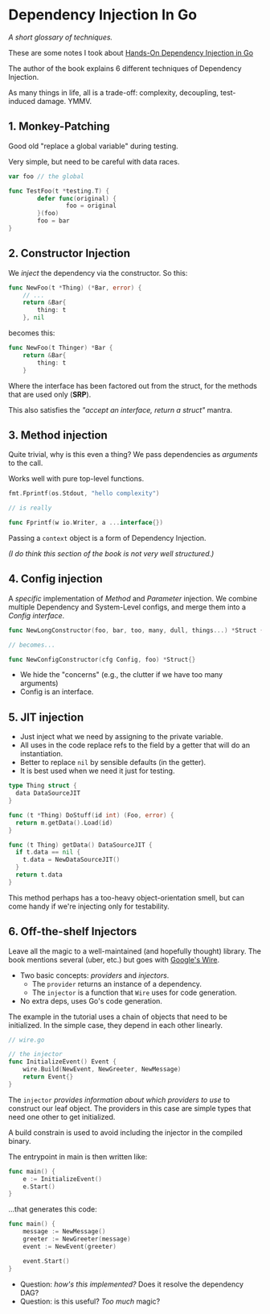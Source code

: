# Dependency Injection In Go

_A short glossary of techniques._

These are some notes I took about [Hands-On Dependency Injection in Go](https://www.goodreads.com/book/show/43268781-hands-on-dependency-injection-in-go)

The author of the book explains 6 different techniques of Dependency Injection.

As many things in life, all is a trade-off: complexity, decoupling, test-induced damage. YMMV.

## 1. Monkey-Patching

Good old "replace a global variable" during testing.

Very simple, but need to be careful with data races.

```Go
var foo // the global

func TestFoo(t *testing.T) {
        defer func(original) {
                foo = original
        }(foo)
        foo = bar
}
```

## 2. Constructor Injection

We _inject_ the dependency via the constructor. So this:

```Go
func NewFoo(t *Thing) (*Bar, error) {
    // ...
    return &Bar{
        thing: t
    }, nil
```

becomes this:


```Go
func NewFoo(t Thinger) *Bar {
    return &Bar{
        thing: t
    }
```

Where the interface has been factored out from the struct, for the methods that are used only (**SRP**).

This also satisfies the _"accept an interface, return a struct"_ mantra.


## 3. Method injection

Quite trivial, why is this even a thing? We pass dependencies as _arguments_ to the call.

Works well with pure top-level functions.


```Go
fmt.Fprintf(os.Stdout, "hello complexity")

// is really

func Fprintf(w io.Writer, a ...interface{})
```

Passing a `context` object is a form of Dependency Injection.

_(I do think this section of the book is not very well structured.)_


## 4. Config injection

A *specific* implementation of _Method_ and _Parameter_ injection. We combine multiple Dependency and System-Level configs, and merge them into a *Config interface*.

```Go
func NewLongConstructor(foo, bar, too, many, dull, things...) *Struct {}

// becomes...

func NewConfigConstructor(cfg Config, foo) *Struct{}
```

* We hide the "concerns" (e.g., the clutter if we have too many arguments)
* Config is an interface.


## 5. JIT injection

* Just inject what we need by assigning to the private variable.
* All uses in the code replace refs to the field by a getter that will do an instantiation.
* Better to replace `nil` by sensible defaults (in the getter).
* It is best used when we need it just for testing.

```Go
type Thing struct {
  data DataSourceJIT
}

func (t *Thing) DoStuff(id int) (Foo, error) {
  return m.getData().Load(id)
}

func (t Thing) getData() DataSourceJIT {
  if t.data == nil {
    t.data = NewDataSourceJIT()
  }
  return t.data
}
```

This method perhaps has a too-heavy object-orientation smell, but can come handy if we're injecting only for testability.

## 6. Off-the-shelf Injectors

Leave all the magic to a well-maintained (and hopefully thought) library. The book mentions several (uber, etc.) but goes with [Google's Wire](https://github.com/google/wire).

* Two basic concepts: _providers_ and _injectors_.
  * The `provider` returns an instance of a dependency.
  * The `injector` is a function that `Wire` uses for code generation.
* No extra deps, uses Go's code generation.


The example in the tutorial uses a chain of objects that need to be initialized. In the simple case, they depend in each other linearly.


```Go
// wire.go

// the injector
func InitializeEvent() Event {
    wire.Build(NewEvent, NewGreeter, NewMessage)
    return Event{}
}
```

The `injector` _provides information about which providers to use_ to construct our leaf object. The providers in this case are simple types that need one other to get initialized.

A build constrain is used to avoid including the injector in the compiled binary.

The entrypoint in main is then written like:

```Go
func main() {
    e := InitializeEvent()
    e.Start()
}
```

...that generates this code:

```Go
func main() {
    message := NewMessage()
    greeter := NewGreeter(message)
    event := NewEvent(greeter)

    event.Start()
}
```

* Question: _how's this implemented?_ Does it resolve the dependency DAG?
* Question: is this useful? _Too much_ magic?






